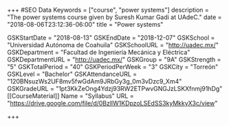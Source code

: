 +++
#SEO Data
Keywords = ["course", "power systems"]
description = "The power systems course given by Suresh Kumar Gadi at UAdeC."
date = "2018-08-06T23:12:36-06:00"
title = "Power systems"

GSKStartDate = "2018-08-13"
GSKEndDate = "2018-12-07"
GSKSchool = "Universidad Autónoma de Coahuila"
GSKSchoolURL = "http://uadec.mx/"
GSKDepartment = "Facultad de Ingeniería Mecánica y Eléctrica"
GSKDepartmentURL = "http://uadec.mx/"
GSKGroup = "9A"
GSKStrength = "5"
GSKTotalPeriod = "40"
GSKPeriodPerWeek = "3"
GSKCity = "Torreón"
GSKLevel = "Bachelor"
GSKAttendanceURL = "120BNsuzWs2UF8mv5fwGdAm9JRbGy3g_0m3vDzc9_Xm4"
GSKGradeURL = "1pt3KkZeOng4Ydzj93RW2ETPwvGNGJzLSKXfnmj91hDg"
[[CourseMaterial]]
    Name = "Syllabus"
    URL = "https://drive.google.com/file/d/0BzllW1KDpzoLSEdSS3kyMkkyX3c/view"

+++